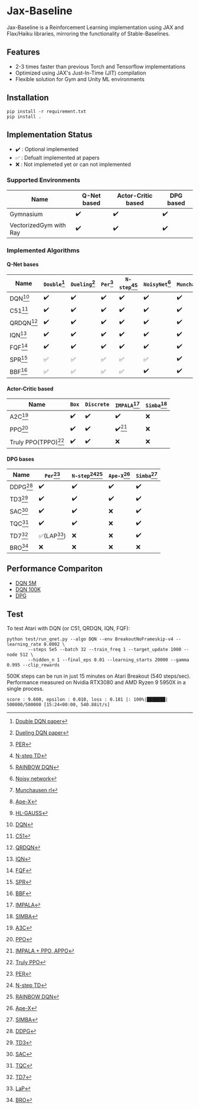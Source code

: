 # Jax-Baseline

Jax-Baseline is a Reinforcement Learning implementation using JAX and Flax/Haiku libraries, mirroring the functionality of Stable-Baselines.

## Features

- 2-3 times faster than previous Torch and Tensorflow implementations
- Optimized using JAX's Just-In-Time (JIT) compilation
- Flexible solution for Gym and Unity ML environments

## Installation

```
pip install -r requirement.txt
pip install .
```

## Implementation Status

- :heavy_check_mark: : Optional implemented
- :white_check_mark: : Defualt implemented at papers
- :x: : Not implemeted yet or can not implemented

### Supported Environments

| **Name**               | **Q-Net based**    | **Actor-Critic based** | **DPG based**      |
| ---------------------- | ------------------ | ---------------------- | ------------------ |
| Gymnasium              | :heavy_check_mark: | :heavy_check_mark:     | :heavy_check_mark: |
| VectorizedGym with Ray | :heavy_check_mark: | :heavy_check_mark:     | :heavy_check_mark: |

### Implemented Algorithms

#### Q-Net bases

| **Name**        | `Double`[^DOUBLE] | `Dueling`[^DUELING] | `Per`[^PER]      | `N-step`[^NSTEP][^RAINBOW] | `NoisyNet`[^NOISY] | `Munchausen`[^MUNCHAUSEN] | `Ape-X`[^APEX]   | `HL-Gauss`[^HL_GAUSS] |
| --------------- | ------------------- | --------------------- | ------------------ | ------------------------------ | -------------------- | --------------------------- | ------------------ | ----------------------- |
| DQN[^DQN]       | :heavy_check_mark:  | :heavy_check_mark:    | :heavy_check_mark: | :heavy_check_mark:             | :heavy_check_mark:   | :heavy_check_mark:          | :heavy_check_mark: | :x:                     |
| C51[^C51]     | :heavy_check_mark:  | :heavy_check_mark:    | :heavy_check_mark: | :heavy_check_mark:             | :heavy_check_mark:   | :heavy_check_mark:          | :heavy_check_mark: | :heavy_check_mark:      |
| QRDQN[^QRDQN] | :heavy_check_mark:  | :heavy_check_mark:    | :heavy_check_mark: | :heavy_check_mark:             | :heavy_check_mark:   | :heavy_check_mark:          | :heavy_check_mark: | :x:                     |
| IQN[^IQN]     | :heavy_check_mark:  | :heavy_check_mark:    | :heavy_check_mark: | :heavy_check_mark:             | :heavy_check_mark:   | :heavy_check_mark:          | :x:                | :x:                     |
| FQF[^FQF]     | :heavy_check_mark:  | :heavy_check_mark:    | :heavy_check_mark: | :heavy_check_mark:             | :heavy_check_mark:   | :heavy_check_mark:          | :x:                | :x:                     |
| SPR[^SPR]     | :white_check_mark:  | :white_check_mark:    | :white_check_mark: | :white_check_mark:             | :white_check_mark:   | :heavy_check_mark:          | :x:                | :heavy_check_mark:      |
| BBF[^BBF]     | :white_check_mark:  | :white_check_mark:    | :white_check_mark: | :white_check_mark:             | :heavy_check_mark:   | :heavy_check_mark:          | :x:                | :heavy_check_mark:      |

#### Actor-Critic based

| **Name**                 | `Box`              | `Discrete`         | `IMPALA`[^IMPALA]         | `Simba`[^SIMBA] |
| ------------------------ | ------------------ | ------------------ | --------------------------- | ----------------- |
| A2C[^A3C]              | :heavy_check_mark: | :heavy_check_mark: | :heavy_check_mark:          | :x:               |
| PPO[^PPO]              | :heavy_check_mark: | :heavy_check_mark: | :heavy_check_mark:[^APPO] | :x:               |
| Truly PPO(TPPO)[^TPPO] | :heavy_check_mark: | :heavy_check_mark: | :x:                         | :x:               |

#### DPG bases

| **Name**      | `Per`[^PER]                   | `N-step`[^NSTEP][^RAINBOW] | `Ape-X`[^APEX]   | `Simba`[^SIMBA]  |
| ------------- | ------------------------------- | ------------------------------ | ------------------ | ------------------ |
| DDPG[^DDPG] | :heavy_check_mark:              | :heavy_check_mark:             | :heavy_check_mark: | :heavy_check_mark: |
| TD3[^TD3]   | :heavy_check_mark:              | :heavy_check_mark:             | :heavy_check_mark: | :heavy_check_mark: |
| SAC[^SAC]   | :heavy_check_mark:              | :heavy_check_mark:             | :x:                | :heavy_check_mark: |
| TQC[^TQC]   | :heavy_check_mark:              | :heavy_check_mark:             | :x:                | :heavy_check_mark: |
| TD7[^TD7]   | :white_check_mark:(LAP[^LaP]) | :x:                            | :x:                | :heavy_check_mark: |
| BRO[^BRO]   | :x:                             | :x:                            | :x:                | :x:                |

## Performance Compariton

- [DQN 5M](docs/dqn_5m.md)
- [DQN 100K](docs/dqn_100k.md)
- [DPG](docs/dpg_comparison.md)

## Test

To test Atari with DQN (or C51, QRDQN, IQN, FQF):

```
python test/run_qnet.py --algo DQN --env BreakoutNoFrameskip-v4 --learning_rate 0.0002 \
		--steps 5e5 --batch 32 --train_freq 1 --target_update 1000 --node 512 \
		--hidden_n 1 --final_eps 0.01 --learning_starts 20000 --gamma 0.995 --clip_rewards
```

500K steps can be run in just 15 minutes on Atari Breakout (540 steps/sec).
Performance measured on Nvidia RTX3080 and AMD Ryzen 9 5950X in a single process.

```
score : 9.600, epsilon : 0.010, loss : 0.181 |: 100%|███████| 500000/500000 [15:24<00:00, 540.88it/s]
```

[^DQN]: [DQN](https://arxiv.org/abs/1312.5602v1)
[^DOUBLE]: [Double DQN paper](https://arxiv.org/abs/1509.06461)
[^DUELING]: [Dueling DQN paper](https://arxiv.org/abs/1511.06581)
[^PER]: [PER](https://arxiv.org/abs/1511.05952)
[^NSTEP]: [N-step TD](https://link.springer.com/article/10.1007/BF00115009)
[^RAINBOW]: [RAINBOW DQN](https://arxiv.org/abs/1710.02298)
[^NOISY]: [Noisy network](https://arxiv.org/abs/1706.10295)
[^MUNCHAUSEN]: [Munchausen rl](https://arxiv.org/abs/2007.14430)
[^APEX]: [Ape-X](https://arxiv.org/abs/1803.00933)
[^HL_GAUSS]: [HL-GAUSS](https://arxiv.org/abs/2403.03950)
[^C51]: [C51](https://arxiv.org/abs/1707.06887)
[^QRDQN]: [QRDQN](https://arxiv.org/abs/1710.10044)
[^IQN]: [IQN](https://arxiv.org/abs/1806.06923)
[^FQF]: [FQF](https://arxiv.org/abs/1911.02140)
[^SPR]: [SPR](https://arxiv.org/abs/2007.05929)
[^BBF]: [BBF](https://arxiv.org/abs/2305.19452)
[^A3C]: [A3C](https://arxiv.org/pdf/1602.01783)
[^PPO]: [PPO](https://arxiv.org/abs/1707.06347)
[^TPPO]: [Truly PPO](https://arxiv.org/abs/1903.07940)
[^IMPALA]: [IMPALA](https://arxiv.org/abs/1802.01561)
[^APPO]: [IMPALA + PPO, APPO](https://docs.ray.io/en/latest/rllib/rllib-algorithms.html#appo)
[^DDPG]: [DDPG](https://arxiv.org/abs/1509.02971)
[^TD3]: [TD3](https://arxiv.org/abs/1802.09477)
[^SAC]: [SAC](https://arxiv.org/abs/1812.05905)
[^TQC]: [TQC](https://arxiv.org/abs/2005.04269)
[^TD7]: [TD7](https://arxiv.org/abs/2306.02451)
[^LaP]: [LaP](https://arxiv.org/abs/2007.06049)
[^BRO]: [BRO](https://arxiv.org/abs/2405.16158)
[^SIMBA]: [SIMBA](https://arxiv.org/abs/2410.09754)
